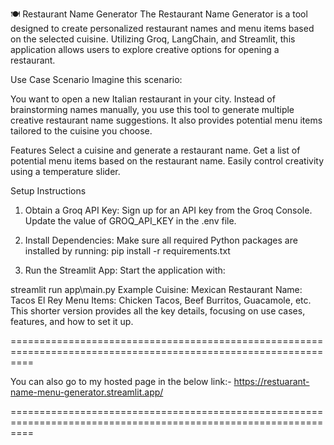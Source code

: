 🍽️ Restaurant Name Generator
The Restaurant Name Generator is a tool designed to create personalized restaurant names and menu items based on the selected cuisine. Utilizing Groq, LangChain, and Streamlit, this application allows users to explore creative options for opening a restaurant.

Use Case Scenario
Imagine this scenario:

You want to open a new Italian restaurant in your city. Instead of brainstorming names manually, you use this tool to generate multiple creative restaurant name suggestions. It also provides potential menu items tailored to the cuisine you choose.

Features
Select a cuisine and generate a restaurant name.
Get a list of potential menu items based on the restaurant name.
Easily control creativity using a temperature slider.

Setup Instructions
1. Obtain a Groq API Key:
Sign up for an API key from the Groq Console.
Update the value of GROQ_API_KEY in the .env file.

2. Install Dependencies:
Make sure all required Python packages are installed by running:
pip install -r requirements.txt

3. Run the Streamlit App:
Start the application with:


streamlit run app\main.py
Example
Cuisine: Mexican
Restaurant Name: Tacos El Rey
Menu Items: Chicken Tacos, Beef Burritos, Guacamole, etc.
This shorter version provides all the key details, focusing on use cases, features, and how to set it up.

================================================================================================================

You can also go to my hosted page in the below link:- https://restuarant-name-menu-generator.streamlit.app/

================================================================================================================
